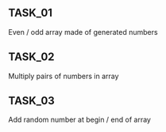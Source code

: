 ## TASK_01
Even / odd array made of generated numbers

## TASK_02
Multiply pairs of numbers in array

## TASK_03
Add random number at begin / end of array
